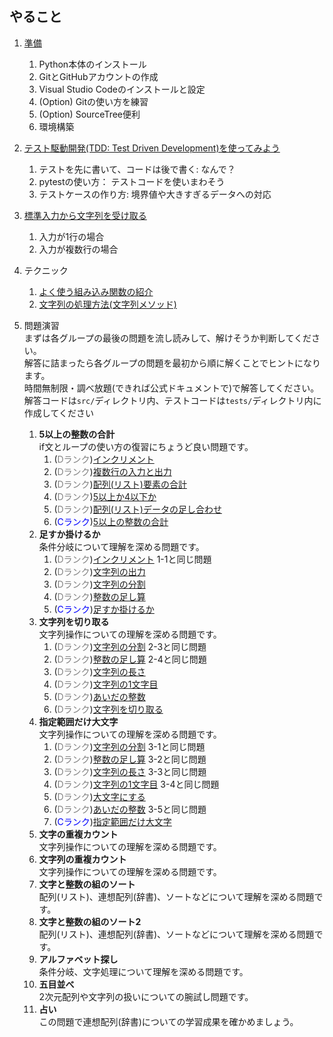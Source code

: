 ## やること

1. [準備](./docs/1_install.md)
    1. Python本体のインストール
    1. GitとGitHubアカウントの作成
    1. Visual Studio Codeのインストールと設定
    1. (Option) Gitの使い方を練習
    1. (Option) SourceTree便利
    1. 環境構築

1. [テスト駆動開発(TDD: Test Driven Development)を使ってみよう](./docs/2_tdd.md)
    1. テストを先に書いて、コードは後で書く: なんで？
    1. pytestの使い方： テストコードを使いまわそう
    1. テストケースの作り方: 境界値や大きすぎるデータへの対応
    
1. [標準入力から文字列を受け取る](/docs/3_input.md)
    1. 入力が1行の場合
    1. 入力が複数行の場合

1. テクニック
   1. [よく使う組み込み関数の紹介](docs/built-in_functions.md)
   2. [文字列の処理方法(文字列メソッド)](docs/string_method.md)

1. 問題演習  
    まずは各グループの最後の問題を流し読みして、解けそうか判断してください。  
    解答に詰まったら各グループの問題を最初から順に解くことでヒントになります。  
    時間無制限・調べ放題(できれば公式ドキュメントで)で解答してください。  
    解答コードは`src/`ディレクトリ内、テストコードは`tests/`ディレクトリ内に作成してください

    1. **5以上の整数の合計**  
      if文とループの使い方の復習にちょうど良い問題です。
       1. (<font color="gray">Dランク</font>)[インクリメント](exercise/1_5以上の整数/11D_インクリメント.md)
       2. (<font color="gray">Dランク</font>)[複数行の入力と出力](exercise/1_5以上の整数/12D_複数行の入力と出力.md)
       3. (<font color="gray">Dランク</font>)[配列(リスト)要素の合計](exercise/1_5以上の整数/13D_配列(リスト)要素の合計.md)
       4. (<font color="gray">Dランク</font>)[5以上か4以下か](exercise/1_5以上の整数/14D_5以上か4以下か.md)
       5. (<font color="gray">Dランク</font>)[配列(リスト)データの足し合わせ](exercise/1_5以上の整数/15D_配列(リスト)データの足し合わせ.md)
       6. (<font color="blue">Cランク</font>)[5以上の整数の合計](exercise/1_5以上の整数/16C_5以上の整数の合計.md)
   2. **足すか掛けるか**  
       条件分岐について理解を深める問題です。
       1. (<font color="gray">Dランク</font>)[インクリメント](exercise/2_足すか掛けるか/21D_インクリメント.md) 1-1と同じ問題
       2. (<font color="gray">Dランク</font>)[文字列の出力](exercise/2_足すか掛けるか/22D_文字列の出力.md)
       3. (<font color="gray">Dランク</font>)[文字列の分割](exercise/2_足すか掛けるか/23D_文字列の分割.md)
       4. (<font color="gray">Dランク</font>)[整数の足し算](exercise/2_足すか掛けるか/24D_整数の足し算.md)
       5. (<font color="blue">Cランク</font>)[足すか掛けるか](exercise/2_足すか掛けるか/25C_足すか掛けるか.md)
    3. **文字列を切り取る**  
       文字列操作についての理解を深める問題です。
        1. (<font color="gray">Dランク</font>)[文字列の分割](exercise/3_文字列を切り取る/31D_文字列の分割.md) 2-3と同じ問題
        2. (<font color="gray">Dランク</font>)[整数の足し算](exercise/3_文字列を切り取る/32D_整数の足し算.md) 2-4と同じ問題
        3. (<font color="gray">Dランク</font>)[文字列の長さ](exercise/3_文字列を切り取る/33D_文字列の長さ.md)
        4. (<font color="gray">Dランク</font>)[文字列の1文字目](exercise/3_文字列を切り取る/34D_文字列の1列目.md)
        5. (<font color="gray">Dランク</font>)[あいだの整数](exercise/3_文字列を切り取る/35D_あいだの整数.md)
        6. (<font color="gray">Dランク</font>)[文字列を切り取る](exercise/3_文字列を切り取る/36D_文字列を切り取る.md)
    4. **指定範囲だけ大文字**  
       文字列操作についての理解を深める問題です。
        1. (<font color="gray">Dランク</font>)[文字列の分割](exercise/4_指定範囲だけ大文字/41D_文字列の分割.md) 3-1と同じ問題
        2. (<font color="gray">Dランク</font>)[整数の足し算](exercise/4_指定範囲だけ大文字/42D_整数の足し算.md) 3-2と同じ問題
        3. (<font color="gray">Dランク</font>)[文字列の長さ](exercise/4_指定範囲だけ大文字/43D_文字列の長さ.md) 3-3と同じ問題
        4. (<font color="gray">Dランク</font>)[文字列の1文字目](exercise/4_指定範囲だけ大文字/44D_文字列の1文字目.md) 3-4と同じ問題
        5. (<font color="gray">Dランク</font>)[大文字にする](exercise/4_指定範囲だけ大文字/45D_大文字にする.md)
        6. (<font color="gray">Dランク</font>)[あいだの整数](exercise/4_指定範囲だけ大文字/46D_あいだの整数.md) 3-5と同じ問題
        7. (<font color="blue">Cランク</font>)[指定範囲だけ大文字](exercise/4_指定範囲だけ大文字/47C_指定範囲だけ大文字.md)
    5. **文字の重複カウント**  
       文字列操作についての理解を深める問題です。
    6. **文字列の重複カウント**  
       文字列操作についての理解を深める問題です。
    7. **文字と整数の組のソート**  
       配列(リスト)、連想配列(辞書)、ソートなどについて理解を深める問題です。
    8. **文字と整数の組のソート2**  
       配列(リスト)、連想配列(辞書)、ソートなどについて理解を深める問題です。
    9. **アルファベット探し**  
       条件分岐、文字処理について理解を深める問題です。
    10. **五目並べ**  
        2次元配列や文字列の扱いについての腕試し問題です。
    11. **占い**  
        この問題で連想配列(辞書)についての学習成果を確かめましょう。